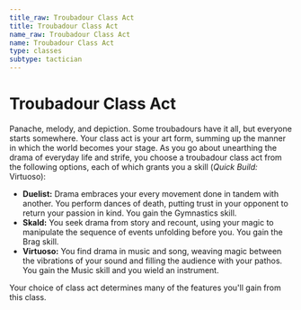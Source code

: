 ```yaml
---
title_raw: Troubadour Class Act
title: Troubadour Class Act
name_raw: Troubadour Class Act
name: Troubadour Class Act
type: classes
subtype: tactician
---
```


# Troubadour Class Act

Panache, melody, and depiction. Some troubadours have it all, but everyone starts somewhere. Your class act is your art form, summing up the manner in which the world becomes your stage. As you go about unearthing the drama of everyday life and strife, you choose a troubadour class act from the following options, each of which grants you a skill (*Quick Build:* Virtuoso):

- **Duelist:** Drama embraces your every movement done in tandem with another. You perform dances of death, putting trust in your opponent to return your passion in kind. You gain the Gymnastics skill.
- **Skald:** You seek drama from story and recount, using your magic to manipulate the sequence of events unfolding before you. You gain the Brag skill.
- **Virtuoso:** You find drama in music and song, weaving magic between the vibrations of your sound and filling the audience with your pathos. You gain the Music skill and you wield an instrument.

Your choice of class act determines many of the features you'll gain from this class.

